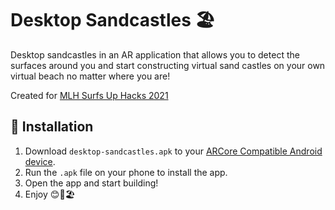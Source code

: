 # Desktop Sandcastles 🏖

Desktop sandcastles in an AR application that allows you to detect the surfaces around you and start constructing virtual sand castles on your own virtual beach no matter where you are!

Created for [MLH Surfs Up Hacks 2021](https://devpost.com/software/desktop-sandcastles)

## 📱 Installation
1. Download `desktop-sandcastles.apk` to your [ARCore Compatible Android device](https://developers.google.com/ar/devices).
2. Run the `.apk` file on your phone to install the app.
3. Open the app and start building!
4. Enjoy 😊🍧🏖
